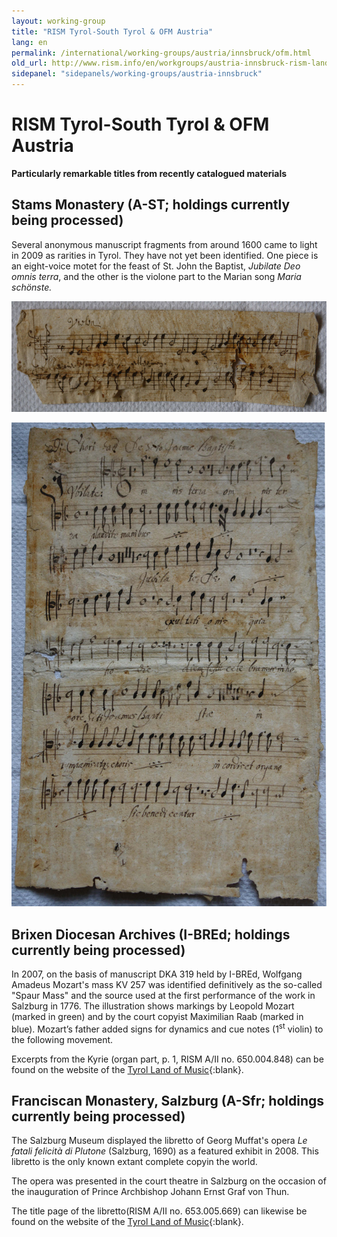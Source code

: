 ```yaml
---
layout: working-group
title: "RISM Tyrol-South Tyrol & OFM Austria"
lang: en
permalink: /international/working-groups/austria/innsbruck/ofm.html
old_url: http://www.rism.info/en/workgroups/austria-innsbruck-rism-landesleitung-tirol-suedtirol-ofm-austria/home/newsarchiv/remarkable-titles.html
sidepanel: "sidepanels/working-groups/austria-innsbruck"
---
```


# RISM Tyrol-South Tyrol & OFM Austria 

**Particularly remarkable titles from recently catalogued materials**

## Stams Monastery (A-ST; holdings currently being processed)

Several anonymous manuscript fragments from around 1600 came to light in 2009 as rarities in Tyrol. They have not yet been identified. One piece is an eight-voice motet for the feast of St. John the Baptist, _Jubilate Deo omnis terra_, and the other is the violone part to the Marian song _Maria schönste._

 ![](/resources-old-website/workgroups-images/csm_MariaSchoenste_no2133_2a08ca062a.jpg "News A-ST")

 ![](/resources-old-website/workgroups-images/csm_JubilateDeo_no2131_d07c8a5c2c.jpg "News A-ST")

## Brixen Diocesan Archives (I-BREd; holdings currently being processed)

In 2007, on the basis of manuscript DKA 319 held by I-BREd, Wolfgang Amadeus Mozart's mass KV 257 was identified definitively as the so-called "Spaur Mass" and the source used at the first performance of the work in Salzburg in 1776. The illustration shows markings by Leopold Mozart (marked in green) and by the court copyist Maximilian Raab (marked in blue). Mozart’s father added signs for dynamics and cue notes (1<sup><span lang="en-GB">st</span></sup> violin) to the following movement.

Excerpts from the Kyrie (organ part, p. 1, RISM A/II no. 650.004.848) can be found on the website of the [Tyrol Land of Music](http://www.musikland-tirol.at/forschung/kv257/die-handschrift-in-brixen.php){:blank}.

## Franciscan Monastery, Salzburg (A-Sfr; holdings currently being processed)

The Salzburg Museum displayed the libretto of Georg Muffat's opera _Le fatali felicità di Plutone_ (Salzburg, 1690) as a featured exhibit in 2008. This libretto is the only known extant complete copyin the world.

The opera was presented in the court theatre in Salzburg on the occasion of the inauguration of Prince Archbishop Johann Ernst Graf von Thun.

The title page of the libretto(RISM A/II no. 653.005.669) can likewise be found on the website of the [Tyrol Land of Music](http://www.musikland-tirol.at/forschung/aktuellearbeitsprojekte/das-musikarchiv.php){:blank}.